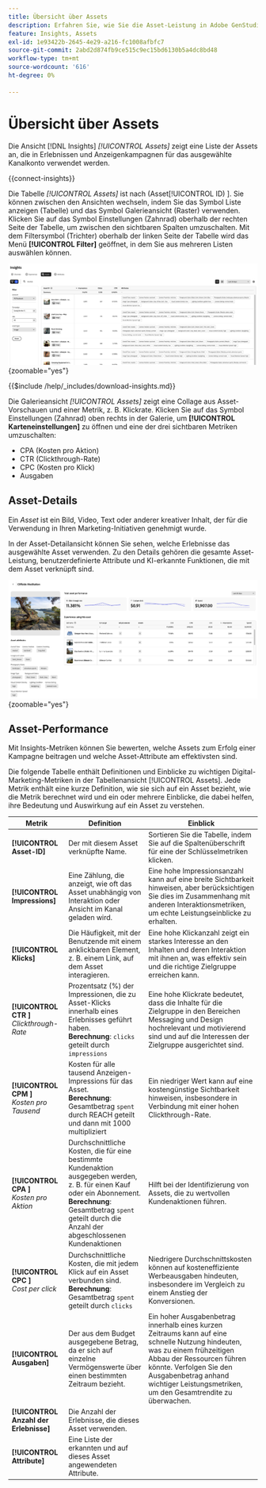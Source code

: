 ```yaml
---
title: Übersicht über Assets
description: Erfahren Sie, wie Sie die Asset-Leistung in Adobe GenStudio for Performance Marketing bewerten.
feature: Insights, Assets
exl-id: 1e93422b-2645-4e29-a216-fc1008afbfc7
source-git-commit: 2abd2d874fb9ce515c9ec15bd6130b5a4dc8bd48
workflow-type: tm+mt
source-wordcount: '616'
ht-degree: 0%

---
```


# Übersicht über Assets

Die Ansicht [!DNL Insights] _[!UICONTROL Assets]_ zeigt eine Liste der Assets an, die in Erlebnissen und Anzeigenkampagnen für das ausgewählte Kanalkonto verwendet werden.

{{connect-insights}}

Die Tabelle _[!UICONTROL Assets]_ ist nach (Asset[!UICONTROL ID) ]. Sie können zwischen den Ansichten wechseln, indem Sie das Symbol Liste anzeigen (Tabelle) und das Symbol Galerieansicht (Raster) verwenden. Klicken Sie auf das Symbol Einstellungen (Zahnrad) oberhalb der rechten Seite der Tabelle, um zwischen den sichtbaren Spalten umzuschalten. Mit dem Filtersymbol (Trichter) oberhalb der linken Seite der Tabelle wird das Menü **[!UICONTROL Filter]** geöffnet, in dem Sie aus mehreren Listen auswählen können.

![Assets-Filter und -Tabelle](/help/assets/insights-assets-filter.png){zoomable="yes"}

{{$include /help/_includes/download-insights.md}}

Die Galerieansicht _[!UICONTROL Assets]_ zeigt eine Collage aus Asset-Vorschauen und einer Metrik, z. B. Klickrate. Klicken Sie auf das Symbol Einstellungen (Zahnrad) oben rechts in der Galerie, um **[!UICONTROL Karteneinstellungen]** zu öffnen und eine der drei sichtbaren Metriken umzuschalten:

- CPA (Kosten pro Aktion)
- CTR (Clickthrough-Rate)
- CPC (Kosten pro Klick)
- Ausgaben

## Asset-Details

Ein _Asset_ ist ein Bild, Video, Text oder anderer kreativer Inhalt, der für die Verwendung in Ihren Marketing-Initiativen genehmigt wurde.

In der Asset-Detailansicht können Sie sehen, welche Erlebnisse das ausgewählte Asset verwenden. Zu den Details gehören die gesamte Asset-Leistung, benutzerdefinierte Attribute und KI-erkannte Funktionen, die mit dem Asset verknüpft sind.

![Asset-Details](/help/assets/insights-asset-details.png){zoomable="yes"}

## Asset-Performance

Mit Insights-Metriken können Sie bewerten, welche Assets zum Erfolg einer Kampagne beitragen und welche Asset-Attribute am effektivsten sind.

Die folgende Tabelle enthält Definitionen und Einblicke zu wichtigen Digital-Marketing-Metriken in der Tabellenansicht [!UICONTROL Assets]. Jede Metrik enthält eine kurze Definition, wie sie sich auf ein Asset bezieht, wie die Metrik berechnet wird und ein oder mehrere Einblicke, die dabei helfen, ihre Bedeutung und Auswirkung auf ein Asset zu verstehen.

| Metrik | Definition | Einblick |
| ---------------------- | ----------------------------- | -------------------------------- |
| **[!UICONTROL Asset-ID]** | Der mit diesem Asset verknüpfte Name. | Sortieren Sie die Tabelle, indem Sie auf die Spaltenüberschrift für eine der Schlüsselmetriken klicken. |
| **[!UICONTROL Impressions]** | Eine Zählung, die anzeigt, wie oft das Asset unabhängig von Interaktion oder Ansicht im Kanal geladen wird. | Eine hohe Impressionsanzahl kann auf eine breite Sichtbarkeit hinweisen, aber berücksichtigen Sie dies im Zusammenhang mit anderen Interaktionsmetriken, um echte Leistungseinblicke zu erhalten. |
| **[!UICONTROL Klicks]** | Die Häufigkeit, mit der Benutzende mit einem anklickbaren Element, z. B. einem Link, auf dem Asset interagieren. | Eine hohe Klickanzahl zeigt ein starkes Interesse an den Inhalten und deren Interaktion mit ihnen an, was effektiv sein und die richtige Zielgruppe erreichen kann. |
| **[!UICONTROL CTR ]**<br>_Clickthrough-Rate_ | Prozentsatz (%) der Impressionen, die zu Asset-Klicks innerhalb eines Erlebnisses geführt haben.<br>**Berechnung**: `clicks` geteilt durch `impressions` | Eine hohe Klickrate bedeutet, dass die Inhalte für die Zielgruppe in den Bereichen Messaging und Design hochrelevant und motivierend sind und auf die Interessen der Zielgruppe ausgerichtet sind. |
| **[!UICONTROL CPM ]**<br>_Kosten pro Tausend_ | Kosten für alle tausend Anzeigen-Impressions für das Asset.<br>**Berechnung**: Gesamtbetrag `spent` durch REACH geteilt und dann mit 1000 multipliziert | Ein niedriger Wert kann auf eine kostengünstige Sichtbarkeit hinweisen, insbesondere in Verbindung mit einer hohen Clickthrough-Rate. |
| **[!UICONTROL CPA ]**<br>_Kosten pro Aktion_ | Durchschnittliche Kosten, die für eine bestimmte Kundenaktion ausgegeben werden, z. B. für einen Kauf oder ein Abonnement.<br>**Berechnung**: Gesamtbetrag `spent` geteilt durch die Anzahl der abgeschlossenen Kundenaktionen | Hilft bei der Identifizierung von Assets, die zu wertvollen Kundenaktionen führen. |
| **[!UICONTROL CPC ]**<br>_Cost per click_ | Durchschnittliche Kosten, die mit jedem Klick auf ein Asset verbunden sind.<br>**Berechnung**: Gesamtbetrag `spent` geteilt durch `clicks` | Niedrigere Durchschnittskosten können auf kosteneffiziente Werbeausgaben hindeuten, insbesondere im Vergleich zu einem Anstieg der Konversionen. |
| **[!UICONTROL Ausgaben]** | Der aus dem Budget ausgegebene Betrag, da er sich auf einzelne Vermögenswerte über einen bestimmten Zeitraum bezieht. | Ein hoher Ausgabenbetrag innerhalb eines kurzen Zeitraums kann auf eine schnelle Nutzung hindeuten, was zu einem frühzeitigen Abbau der Ressourcen führen könnte. Verfolgen Sie den Ausgabenbetrag anhand wichtiger Leistungsmetriken, um den Gesamtrendite zu überwachen. |
| **[!UICONTROL Anzahl der Erlebnisse]** | Die Anzahl der Erlebnisse, die dieses Asset verwenden. | |
| **[!UICONTROL Attribute]** | Eine Liste der erkannten und auf dieses Asset angewendeten Attribute. | |
